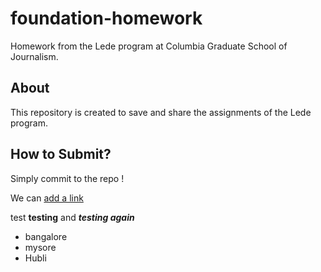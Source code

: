 # foundation-homework
Homework from the Lede program at Columbia Graduate School of Journalism.
## About
This repository is created to save and share the assignments of the Lede program.

## How to Submit?

Simply commit to the repo !

We can [add a link](http://www.google.com)

test **testing** and ***testing again***

* bangalore
* mysore
* Hubli
